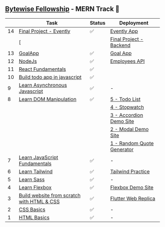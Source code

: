 ## [Bytewise Fellowship](https://www.linkedin.com/company/bytewiseltd/) - MERN Track 🚀

|     | Task                                                                                                   | Status | Deployment                                                                             |
| --- | ------------------------------------------------------------------------------------------------------ | ------ | -------------------------------------------------------------------------------------- |
| 14  | [Final Project - Evently](https://evently-bytewise.vercel.app/) | ✅     | [Evently App](https://evently-bytewise.vercel.app/)                                      |
|  | [|    | [Final Project - Backend]([https://evently-bytewise.vercel.app/](https://github.com/ShehzadAslamOza/evently-backend))                                      |
| 13  | [GoalApp](https://www.youtube.com/watch?v=-0exw-9YJBo&list=PLillGF-RfqbbQeVSccR9PGKHzPJSWqcsm&index=1) | ✅     | [Goal App](https://goalapp-bytewise.vercel.app/)                                       |
| 12  | [NodeJs](https://youtu.be/f2EqECiTBL8)                                                                 | ✅     | [Employees API](https://bytewise-fellowship-nodejs.vercel.app/)                        |
| 11  | [React Fundamentals](https://youtu.be/w7ejDZ8SWv8)                                                     | ✅     |                                                                                        |
| 10  | [Build todo app in javascript](https://youtu.be/y71CdVq5SvI)                                           | ✅     |                                                                                        |
| 9   | [Learn Asynchronous Javascript](https://youtu.be/ZYb_ZU8LNxs)                                          | ✅     | -                                                                                      |
| 8   | [Learn DOM Manipulation](https://www.youtube.com/watch?v=5fb2aPlgoys)                                  | ✅     | [5 - Todo List](https://todolist-dom-bytewise.netlify.app/)                            |
|     |                                                                                                        |        | [4 - Stopwatch](https://stopwatch-dom-bytewise.netlify.app/)                           |
|     |                                                                                                        |        | [3 - Accordion Demo Site](https://accordion-dom-bytewise.netlify.app/)                 |
|     |                                                                                                        |        | [2 - Modal Demo Site](https://model-dom-bytewise-fellowship.vercel.app/)               |
|     |                                                                                                        |        | [1 - Random Quote Generator](https://random-quote-generator-dom-bytewise.netlify.app/) |
| 7   | [Learn JavaScript Fundamentals](https://youtu.be/XIOLqoPHCJ4)                                          | ✅     | -                                                                                      |
| 6   | [Learn Tailwind](https://www.youtube.com/watch?v=dFgzHOX84xQ)                                          | ✅     | [Tailwind Practice](https://tailwind-bytewise.netlify.app/)                            |
| 5   | [Learn Sass](https://www.youtube.com/watch?v=_a5j7KoflTs)                                              | ✅     | -                                                                                      |
| 4   | [Learn Flexbox](https://www.youtube.com/watch?v=3YW65K6LcIA)                                           | ✅     | [Flexbox Demo Site](https://flexbox-bytewise.vercel.app/)                              |
| 3   | [Build website from scratch with HTML & CSS](https://www.youtube.com/watch?v=lvYnfMOUOJY)              | ✅     | [Flutter Web Replica](https://flutter-dev-bytewise.vercel.app/)                        |
| 2   | [CSS Basics](https://youtu.be/yfoY53QXEnI)                                                             | ✅     | -                                                                                      |
| 1   | [HTML Basics](https://youtu.be/UB1O30fR-EE)                                                            | ✅     | -                                                                                      |

